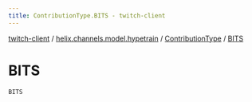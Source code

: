 ```yaml
---
title: ContributionType.BITS - twitch-client
---
```


[twitch-client](../../index.html) / [helix.channels.model.hypetrain](../index.html) / [ContributionType](index.html) / [BITS](./-b-i-t-s.html)

# BITS

`BITS`